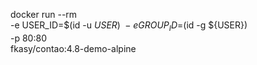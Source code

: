 docker run --rm \
 -e USER_ID=$(id -u ${USER}) \
 -e GROUP_ID=$(id -g ${USER}) \
 -p 80:80 \
 fkasy/contao:4.8-demo-alpine
